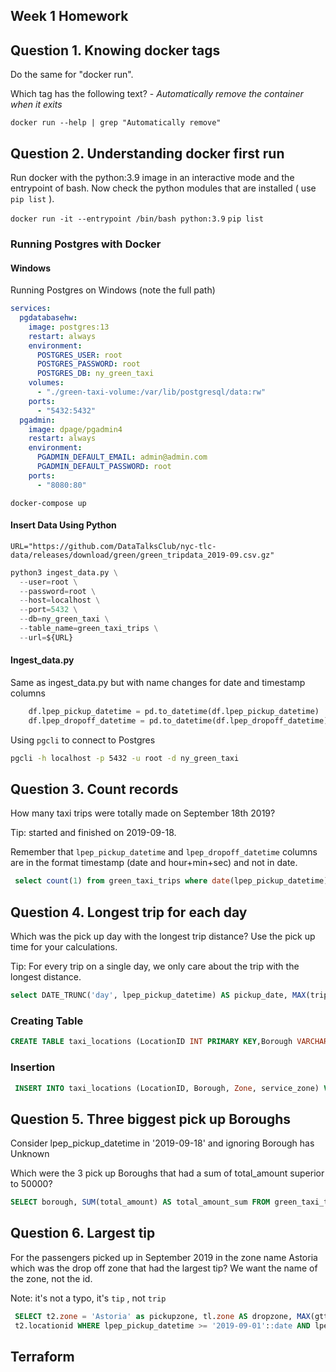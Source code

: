 ## Week 1 Homework


## Question 1. Knowing docker tags

Do the same for "docker run".

Which tag has the following text? - *Automatically remove the container when it exits* 

```docker run --help | grep "Automatically remove"```


## Question 2. Understanding docker first run 

Run docker with the python:3.9 image in an interactive mode and the entrypoint of bash.
Now check the python modules that are installed ( use ```pip list``` ). 

```docker run -it --entrypoint /bin/bash python:3.9```
```pip list```


### Running Postgres with Docker

#### Windows

Running Postgres on Windows (note the full path)

```yaml
services:
  pgdatabasehw:
    image: postgres:13
    restart: always
    environment:
      POSTGRES_USER: root
      POSTGRES_PASSWORD: root
      POSTGRES_DB: ny_green_taxi
    volumes:
      - "./green-taxi-volume:/var/lib/postgresql/data:rw"
    ports:
      - "5432:5432"
  pgadmin:
    image: dpage/pgadmin4
    restart: always
    environment:
      PGADMIN_DEFAULT_EMAIL: admin@admin.com
      PGADMIN_DEFAULT_PASSWORD: root
    ports:
      - "8080:80"
```

```docker-compose up```


#### Insert Data Using Python

```URL="https://github.com/DataTalksClub/nyc-tlc-data/releases/download/green/green_tripdata_2019-09.csv.gz"```

```python
python3 ingest_data.py \
  --user=root \
  --password=root \
  --host=localhost \
  --port=5432 \
  --db=ny_green_taxi \
  --table_name=green_taxi_trips \
  --url=${URL}
```

#### Ingest_data.py 
Same as ingest_data.py but with name changes for date and timestamp columns

```python
    df.lpep_pickup_datetime = pd.to_datetime(df.lpep_pickup_datetime)
    df.lpep_dropoff_datetime = pd.to_datetime(df.lpep_dropoff_datetime)
```

Using `pgcli` to connect to Postgres

```bash
pgcli -h localhost -p 5432 -u root -d ny_green_taxi
```

## Question 3. Count records 

How many taxi trips were totally made on September 18th 2019?

Tip: started and finished on 2019-09-18. 

Remember that `lpep_pickup_datetime` and `lpep_dropoff_datetime` columns are in the format timestamp (date and hour+min+sec) and not in date.

```sql
 select count(1) from green_taxi_trips where date(lpep_pickup_datetime) = '2019-09-18' AND date(lpep_drop off_datetime) = '2019-09-18';
```

## Question 4. Longest trip for each day

Which was the pick up day with the longest trip distance?
Use the pick up time for your calculations.

Tip: For every trip on a single day, we only care about the trip with the longest distance. 

```sql
select DATE_TRUNC('day', lpep_pickup_datetime) AS pickup_date, MAX(trip_distance) AS largest_trip_distance FRO M green_taxi_trips GROUP BY DATE_TRUNC('day', lpep_pickup_datetime) ORDER BY largest_trip_distance desc limit 1;
```

### Creating Table

```sql
CREATE TABLE taxi_locations (LocationID INT PRIMARY KEY,Borough VARCHAR(255), Zone VARCHAR(255), service_zone VARCHAR(255));
```

### Insertion
```sql
 INSERT INTO taxi_locations (LocationID, Borough, Zone, service_zone) VALUES (1, 'EWR', 'Newark Airport', 'EWR');
```


## Question 5. Three biggest pick up Boroughs

Consider lpep_pickup_datetime in '2019-09-18' and ignoring Borough has Unknown

Which were the 3 pick up Boroughs that had a sum of total_amount superior to 50000?

```sql
SELECT borough, SUM(total_amount) AS total_amount_sum FROM green_taxi_trips , taxi_locations WHERE lpep_pickup_datetime >= '2019-09-18'::date AND lpep_pickup_datetime < '2019-09-19'::date AND borough != 'Unknown' GROU P BY borough HAVING SUM(total_amount) > 50000 ORDER BY total_amount_sum DESC LIMIT 3;
```


## Question 6. Largest tip

For the passengers picked up in September 2019 in the zone name Astoria which was the drop off zone that had the largest tip?
We want the name of the zone, not the id.

Note: it's not a typo, it's `tip` , not `trip`

```sql
 SELECT t2.zone = 'Astoria' as pickupzone, tl.zone AS dropzone, MAX(gtt.tip_amount) FROM green_taxi_trips gtt JOIN taxi_locations tl ON gtt."DOLocationID" = tl.locationid JOIN taxi_locations t2 ON gtt."PULocationID" =
 t2.locationid WHERE lpep_pickup_datetime >= '2019-09-01'::date AND lpep_pickup_datetime < '2019-10-01'::date AND t2.zone = 'Astoria' GROUP BY tl.zone, gtt."DOLocationID", t2.zone, gtt.tip_amount ORDER BY gtt.tip_amount DESC LIMIT 5;
```



## Terraform
